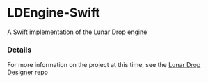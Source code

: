 # LDEngine-Swift
A Swift implementation of the Lunar Drop engine

### Details
For more information on the project at this time, see the [Lunar Drop Designer](https://github.com/vgmoose/lunar-drop) repo
